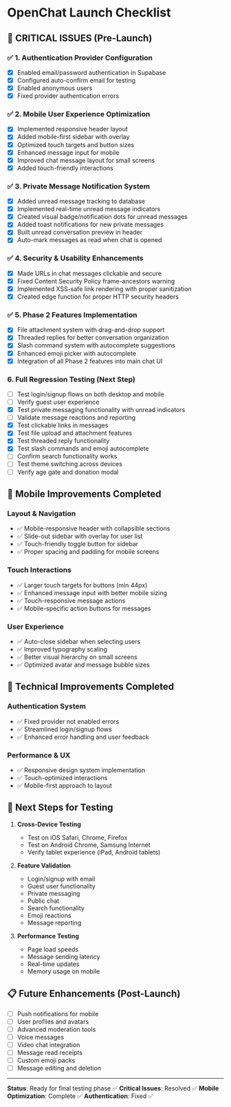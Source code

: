 # OpenChat Launch Checklist

## 🚨 CRITICAL ISSUES (Pre-Launch)

### ✅ 1. Authentication Provider Configuration
- [x] Enabled email/password authentication in Supabase
- [x] Configured auto-confirm email for testing
- [x] Enabled anonymous users
- [x] Fixed provider authentication errors

### ✅ 2. Mobile User Experience Optimization  
- [x] Implemented responsive header layout
- [x] Added mobile-first sidebar with overlay
- [x] Optimized touch targets and button sizes
- [x] Enhanced message input for mobile
- [x] Improved chat message layout for small screens
- [x] Added touch-friendly interactions

### ✅ 3. Private Message Notification System
- [x] Added unread message tracking to database
- [x] Implemented real-time unread message indicators
- [x] Created visual badge/notification dots for unread messages
- [x] Added toast notifications for new private messages
- [x] Built unread conversation preview in header
- [x] Auto-mark messages as read when chat is opened

### ✅ 4. Security & Usability Enhancements
- [x] Made URLs in chat messages clickable and secure
- [x] Fixed Content Security Policy frame-ancestors warning
- [x] Implemented XSS-safe link rendering with proper sanitization
- [x] Created edge function for proper HTTP security headers

### ✅ 5. Phase 2 Features Implementation
- [x] File attachment system with drag-and-drop support
- [x] Threaded replies for better conversation organization
- [x] Slash command system with autocomplete suggestions
- [x] Enhanced emoji picker with autocomplete
- [x] Integration of all Phase 2 features into main chat UI

### 6. Full Regression Testing (Next Step)
- [ ] Test login/signup flows on both desktop and mobile
- [ ] Verify guest user experience 
- [x] Test private messaging functionality with unread indicators
- [ ] Validate message reactions and reporting
- [x] Test clickable links in messages
- [x] Test file upload and attachment features
- [x] Test threaded reply functionality
- [x] Test slash commands and emoji autocomplete
- [ ] Confirm search functionality works
- [ ] Test theme switching across devices
- [ ] Verify age gate and donation modal

## 📱 Mobile Improvements Completed

### Layout & Navigation
- ✅ Mobile-responsive header with collapsible sections
- ✅ Slide-out sidebar with overlay for user list
- ✅ Touch-friendly toggle button for sidebar
- ✅ Proper spacing and padding for mobile screens

### Touch Interactions
- ✅ Larger touch targets for buttons (min 44px)
- ✅ Enhanced message input with better mobile sizing
- ✅ Touch-responsive message actions
- ✅ Mobile-specific action buttons for messages

### User Experience
- ✅ Auto-close sidebar when selecting users
- ✅ Improved typography scaling
- ✅ Better visual hierarchy on small screens
- ✅ Optimized avatar and message bubble sizes

## 🔧 Technical Improvements Completed

### Authentication System
- ✅ Fixed provider not enabled errors
- ✅ Streamlined login/signup flows
- ✅ Enhanced error handling and user feedback

### Performance & UX
- ✅ Responsive design system implementation
- ✅ Touch-optimized interactions
- ✅ Mobile-first approach to layout

## 🧪 Next Steps for Testing

1. **Cross-Device Testing**
   - Test on iOS Safari, Chrome, Firefox
   - Test on Android Chrome, Samsung Internet
   - Verify tablet experience (iPad, Android tablets)

2. **Feature Validation**
   - Login/signup with email
   - Guest user functionality
   - Private messaging
   - Public chat
   - Search functionality
   - Emoji reactions
   - Message reporting

3. **Performance Testing**
   - Page load speeds
   - Message sending latency
   - Real-time updates
   - Memory usage on mobile

## 📋 Future Enhancements (Post-Launch)

- [ ] Push notifications for mobile
- [ ] User profiles and avatars  
- [ ] Advanced moderation tools
- [ ] Voice messages
- [ ] Video chat integration
- [ ] Message read receipts
- [ ] Custom emoji packs
- [ ] Message editing and deletion

---

**Status**: Ready for final testing phase ✅
**Critical Issues**: Resolved ✅
**Mobile Optimization**: Complete ✅
**Authentication**: Fixed ✅